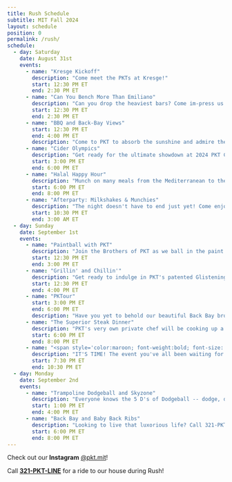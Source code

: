 ```yaml
---
title: Rush Schedule
subtitle: MIT Fall 2024
layout: schedule
position: 0
permalink: /rush/
schedule:
  - day: Saturday
    date: August 31st
    events:
      - name: "Kresge Kickoff"
        description: "Come meet the PKTs at Kresge!"
        start: 12:30 PM ET
        end: 2:30 PM ET
      - name: "Can You Bench More Than Emiliano"
        description: "Can you drop the heaviest bars? Come im-press us on the bench and win a free fairlife :D"
        start: 12:30 PM ET
        end: 2:30 PM ET
      - name: "BBQ and Back-Bay Views"
        start: 12:30 PM ET
        end: 4:00 PM ET
        description: "Come to PKT to absorb the sunshine and admire the skyline. Meet the brothers, learn more about our community, and have some patented PKT burgers and glizzies at our BBQ and House Tours event!"
      - name: "Cider Olympics"
        description: "Get ready for the ultimate showdown at 2024 PKT Cider Olympics! We're bringing gallons of apple juice and our juiciest brothers to compete in games like pong and stack cup. Team up, face off, and see if you'll win gold (we have real gold medals)."
        start: 3:00 PM ET
        end: 6:00 PM ET
      - name: "Halal Happy Hour"
        description: "Munch on many meals from the Mediterranean to the Middle East. You won't find any pork here - only gyros, goats, and good times with our Greek life . Vegetarian Friendly"
        start: 6:00 PM ET
        end: 8:00 PM ET
      - name: "Afterparty: Milkshakes & Munchies"
        description: "The night doesn't have to end just yet! Come enjoy some midnight desserts, including milkshakes, brownies, ice cream and cookies. Vibes included -- no purchase necessary."
        start: 10:30 PM ET
        end: 3:00 AM ET
  - day: Sunday
    date: September 1st
    events:
      - name: "Paintball with PKT"
        description: "Join the Brothers of PKT as we ball in the paint at Boston's premier paintball arena."
        start: 12:30 PM ET
        end: 3:00 PM ET
      - name: "Grillin' and Chillin'"
        description: "Get ready to indulge in PKT's patented Glistening Glizzies™️. It's not a hot dog it's a hawt dawg. Some call it the Michael Jordan of BBQ. The Bussin' Burger™️ (Scottie Pippen of BBQ) will also feature."
        start: 12:30 PM ET
        end: 4:00 PM ET
      - name: "PKTour"
        start: 3:00 PM ET
        end: 6:00 PM ET
        description: "Have you yet to behold our beautiful Back Bay brownstone? Call 321-PKT-LINE to come see the house and get to know the brothers of PKT."
      - name: "The Superior Steak Dinner"
        description: "PKT's very own private chef will be cooking up a steak dinner fit for royalty right before our annual Poker Tournament!"
        start: 6:00 PM ET
        end: 8:00 PM ET
      - name: "<span style='color:maroon; font-weight:bold; font-size: 1.5em; background-color: #ffd700; ; padding: 2px 2px;'>(P)O(K)ER (T)OURNAMENT</span>"
        description: "IT'S TIME! The event you've all been waiting for. Call 317-PKT-RIDE for an escort to the OG rush poker tournament. You'll have a chance at winning airpod pros, a brand new speaker, a fitbit, and more."
        start: 7:30 PM ET
        end: 10:30 PM ET
  - day: Monday
    date: September 2nd
    events:
      - name: "Trampoline Dodgeball and Skyzone"
        description: "Everyone knows the 5 D's of Dodgeball -- dodge, duck, dip, dive and dodge. We're adding in some F's -- fly, flip, fall."
        start: 1:00 PM ET
        end: 4:00 PM ET
      - name: "Back Bay and Baby Back Ribs"
        description: "Looking to live that luxorious life? Call 321-PKT-LINE for a personal escort to a Back Bay mansion -- you'll find a gourmet meal waiting for you with michelin star service to boot."
        start: 6:00 PM ET
        end: 8:00 PM ET
---
```

<p class="text-center">Check out our <strong>Instagram</strong> <a href="https://www.instagram.com/pkt.mit" target="_blank">@pkt.mit</a>!</p>

<p class="text-center">Call <strong><a href='tel:3217585463'>321-PKT-LINE</a></strong> for a ride to our house during Rush!</p>

